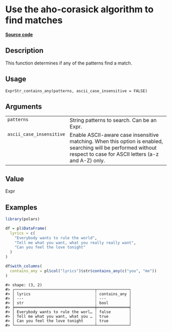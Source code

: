 
# Use the aho-corasick algorithm to find matches

[**Source code**](https://github.com/pola-rs/r-polars/tree/0580dbe189881934960c63979bf59fc3448a21dc/R/expr__string.R#L864)

## Description

This function determines if any of the patterns find a match.

## Usage

<pre><code class='language-R'>ExprStr_contains_any(patterns, ascii_case_insensitive = FALSE)
</code></pre>

## Arguments

<table>
<tr>
<td style="white-space: nowrap; font-family: monospace; vertical-align: top">
<code id="ExprStr_contains_any_:_patterns">patterns</code>
</td>
<td>
String patterns to search. Can be an Expr.
</td>
</tr>
<tr>
<td style="white-space: nowrap; font-family: monospace; vertical-align: top">
<code id="ExprStr_contains_any_:_ascii_case_insensitive">ascii_case_insensitive</code>
</td>
<td>
Enable ASCII-aware case insensitive matching. When this option is
enabled, searching will be performed without respect to case for ASCII
letters (a-z and A-Z) only.
</td>
</tr>
</table>

## Value

Expr

## Examples

``` r
library(polars)

df = pl$DataFrame(
  lyrics = c(
    "Everybody wants to rule the world",
    "Tell me what you want, what you really really want",
    "Can you feel the love tonight"
  )
)

df$with_columns(
  contains_any = pl$col("lyrics")$str$contains_any(c("you", "me"))
)
```

    #> shape: (3, 2)
    #> ┌───────────────────────────────────┬──────────────┐
    #> │ lyrics                            ┆ contains_any │
    #> │ ---                               ┆ ---          │
    #> │ str                               ┆ bool         │
    #> ╞═══════════════════════════════════╪══════════════╡
    #> │ Everybody wants to rule the worl… ┆ false        │
    #> │ Tell me what you want, what you … ┆ true         │
    #> │ Can you feel the love tonight     ┆ true         │
    #> └───────────────────────────────────┴──────────────┘

